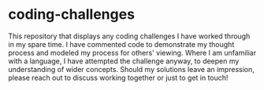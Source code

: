 # coding-challenges
This repository that displays any coding challenges I have worked through in my spare time. I have commented code to demonstrate my thought process and modeled my process for others' viewing. Where I am unfamiliar with a language, I have attempted the challenge anyway, to deepen my understanding of wider concepts. Should my solutions leave an impression, please reach out to discuss working together or just to get in touch!
